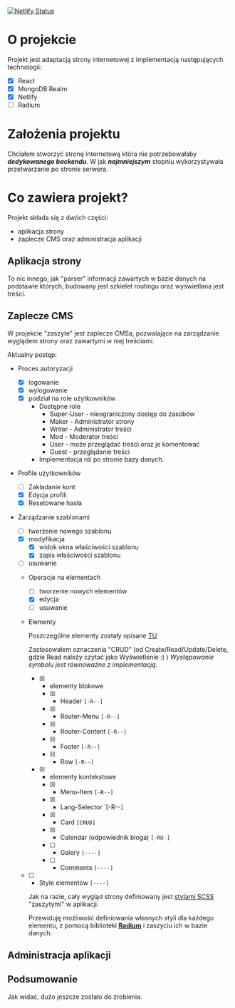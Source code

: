 [![Netlify Status](https://api.netlify.com/api/v1/badges/7f96c299-f07e-4785-b9c6-8c778097764d/deploy-status)](https://app.netlify.com/sites/archonadventures/deploys)

# O projekcie

Projekt jest adaptacją strony internetowej z implementacją następujących technologii:

- [x] React
- [x] MongoDB Realm
- [x] Netlify
- [ ] Radium

# Założenia projektu

Chciałem stworzyć stronę internetową która nie potrzebowałaby **_dedykowanego backendu_**. W jak **_najmniejszym_** stopniu wykorzystywała przetwarzanie po stronie serwera.

# Co zawiera projekt?

Projekt składa się z dwóch części:

- aplikacja strony
- zaplecze CMS oraz administracja aplikacji

## Aplikacja strony

To nic innego, jak "parser" informacji zawartych w bazie danych na podstawie których, budowany jest szkielet routingu oraz wyświetlana jest treści.

## Zaplecze CMS

W projekcie "zaszyte" jest zaplecze CMSa, pozwalające na zarządzanie wyglądem strony oraz zawartymi w niej treściami.

Aktualny postęp:

- Proces autoryzacji

  - [x] logowanie
  - [x] wylogowanie
  - [x] podział na role użytkowników
    - Dostępne role
      - Super-User - nieograniczony dostęp do zasobów
      - Maker - Administrator strony
      - Writer - Administrator treści
      - Mod - Moderator treści
      - User - może przeglądać treści oraz je komentować
      - Guest - przeglądanie treści
    - Implementacja ról po stronie bazy danych.

- Profile użytkowników

  - [ ] Zakładanie kont
  - [x] Edycja profili
  - [x] Resetowane hasła

- Zarządzanie szablonami

  - [ ] tworzenie nowego szablonu
  - [x] modyfikacja
    - [x] widok okna właściwości szablonu
    - [x] zapis właściwości szablonu
  - [ ] usuwanie
  - Operacje na elementach
    - [ ] tworzenie nowych elementów
    - [x] edycja
    - [ ] usuwanie
  - Elementy

    Poszczególne elementy zostały opisane [TU](/doc/elements.md)

    Zastosowałem oznaczenia "CRUD" (od Create/Read/Update/Delete, gdzie Read należy czytać jako Wyświetlenie :) ) _Występowanie symbolu jest równoważne z implementacją._

    - [x] - elementy blokowe
      - [x] - Header `[-R--]`
      - [x] - Router-Menu `[-R--]`
      - [x] - Router-Content `[-R--]`
      - [x] - Footer `[-R--]`
      - [x] - Row `[-R--]`
    - [x] - elementy kontekstowe
      - [x] - Menu-Item `[-R--]`
      - [x] - Lang-Selector `[-R--]
      - [x] - Card `[CRUD]`
      - [x] - Calendar (odpowiednik bloga) `[-RU-]`
      - [ ] - Galery `[----]`
      - [ ] - Comments `[----]`

  - [ ] - Style elementów `[----]`

    Jak na razie, cały wygląd strony definiowany jest [stylami SCSS](/src/components/layout/page-elements/scss/) "zaszytymi" w aplikacji.

    Przewiduję możliwość definiowania własnych styli dla każdego elementu, z pomocą biblioteki [**Radium**](https://github.com/FormidableLabs/radium/tree/master/docs/guides) i zaszyciu ich w bazie danych.

## Administracja aplikacji

## Podsumowanie

Jak widać, dużo jeszcze zostało do zrobienia.
